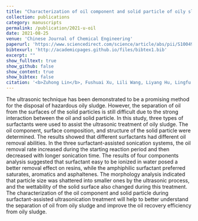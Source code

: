 ```yaml
---
title: "Characterization of oil component and solid particle of oily sludge treated by surfactant-assisted ultrasonication"
collection: publications
category: manuscripts
permalink: /publication/2021-u-oil
date: 2021-08-25
venue: 'Chinese Journal of Chemical Engineering'
paperurl: 'https://www.sciencedirect.com/science/article/abs/pii/S1004954120304092?via%3Dihub'
bibtexurl: 'http://academicpages.github.io/files/bibtex1.bib'
excerpt: ""
show_fulltext: true
show_github: false
show_content: true
show_bibtex: false
citation: '<b>Zuhong Lin</b>, Fushuai Xu, Lili Wang, Liyang Hu, Lingfu Zhu, Jie Tan, Zhifeng Li, Tingting Zhang. (2021). "Characterization of oil component and solid particle of oily sludge treated by surfactant-assisted ultrasonication." <i>Chinese Journal of Chemical Engineering</i>, <b>34</b>, 53-60.'
---
```

The ultrasonic technique has been demonstrated to be a promising method for the disposal of hazardous oily sludge. However, the separation of oil from the surfaces of the solid particles is still difficult due to the strong interaction between the oil and solid particle. In this study, three types of surfactants were used to assist the ultrasonic treatment of oily sludge. The oil component, surface composition, and structure of the solid particle were determined. The results showed that different surfactants had different oil removal abilities. In the three surfactant-assisted sonication systems, the oil removal rate increased during the starting reaction period and then decreased with longer sonication time. The results of four components analysis suggested that surfactant easy to be ionized in water posed a better removal effect on resins, while the amphiphilic surfactant preferred saturates, aromatics and asphaltenes. The morphology analysis indicated that particle size was shattered into smaller ones by the ultrasonic process, and the wettability of the solid surface also changed during this treatment. The characterization of the oil component and solid particle during surfactant-assisted ultrasonication treatment will help to better understand the separation of oil from oily sludge and improve the oil recovery efficiency from oily sludge.
